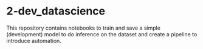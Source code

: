 # 2-dev_datascience

This repository contains notebooks to train and save a simple (development) model to do inference on the dataset and create a pipeline to introduce automation.
